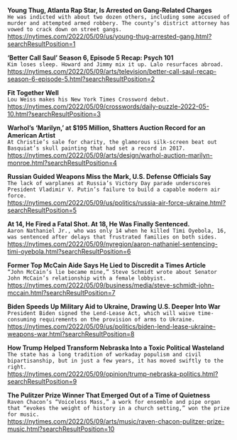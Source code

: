 **Young Thug, Atlanta Rap Star, Is Arrested on Gang-Related Charges**\
`He was indicted with about two dozen others, including some accused of murder and attempted armed robbery. The county’s district attorney has vowed to crack down on street gangs.`\
https://nytimes.com/2022/05/09/us/young-thug-arrested-gang.html?searchResultPosition=1

**‘Better Call Saul’ Season 6, Episode 5 Recap: Psych 101**\
`Kim loses sleep. Howard and Jimmy mix it up. Lalo resurfaces abroad.`\
https://nytimes.com/2022/05/09/arts/television/better-call-saul-recap-season-6-episode-5.html?searchResultPosition=2

**Fit Together Well**\
`Lou Weiss makes his New York Times Crossword debut.`\
https://nytimes.com/2022/05/09/crosswords/daily-puzzle-2022-05-10.html?searchResultPosition=3

**Warhol’s ‘Marilyn,’ at $195 Million, Shatters Auction Record for an American Artist**\
`At Christie’s sale for charity, the glamorous silk-screen beat out Basquiat’s skull painting that had set a record in 2017.`\
https://nytimes.com/2022/05/09/arts/design/warhol-auction-marilyn-monroe.html?searchResultPosition=4

**Russian Guided Weapons Miss the Mark, U.S. Defense Officials Say**\
`The lack of warplanes at Russia’s Victory Day parade underscores President Vladimir V. Putin’s failure to build a capable modern air force.`\
https://nytimes.com/2022/05/09/us/politics/russia-air-force-ukraine.html?searchResultPosition=5

**At 14, He Fired a Fatal Shot. At 18, He Was Finally Sentenced.**\
`Aaron Nathaniel Jr., who was only 14 when he killed Timi Oyebola, 16, was sentenced after delays that frustrated families on both sides.`\
https://nytimes.com/2022/05/09/nyregion/aaron-nathaniel-sentencing-timi-oyebola.html?searchResultPosition=6

**Former Top McCain Aide Says He Lied to Discredit a Times Article**\
`“John McCain’s lie became mine,” Steve Schmidt wrote about Senator John McCain’s relationship with a female lobbyist.`\
https://nytimes.com/2022/05/09/business/media/steve-schmidt-john-mccain.html?searchResultPosition=7

**Biden Speeds Up Military Aid to Ukraine, Drawing U.S. Deeper Into War**\
`President Biden signed the Lend-Lease Act, which will waive time-consuming requirements on the provision of arms to Ukraine.`\
https://nytimes.com/2022/05/09/us/politics/biden-lend-lease-ukraine-weapons-war.html?searchResultPosition=8

**How Trump Helped Transform Nebraska Into a Toxic Political Wasteland**\
`The state has a long tradition of workaday populism and civil bipartisanship, but in just a few years, it has moved swiftly to the right.`\
https://nytimes.com/2022/05/09/opinion/trump-nebraska-politics.html?searchResultPosition=9

**The Pulitzer Prize Winner That Emerged Out of a Time of Quietness**\
`Raven Chacon’s “Voiceless Mass,” a work for ensemble and pipe organ that “evokes the weight of history in a church setting,” won the prize for music.`\
https://nytimes.com/2022/05/09/arts/music/raven-chacon-pulitzer-prize-music.html?searchResultPosition=10

